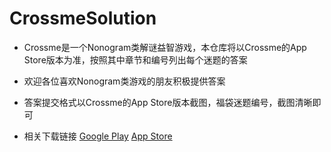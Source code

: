 # CrossmeSolution
- Crossme是一个Nonogram类解谜益智游戏，本仓库将以Crossme的App Store版本为准，按照其中章节和编号列出每个迷题的答案
- 欢迎各位喜欢Nonogram类游戏的朋友积极提供答案
- 答案提交格式以Crossme的App Store版本截图，福袋迷题编号，截图清晰即可

- 相关下载链接
[Google Play](https://play.google.com/store/apps/details?id=com.mobiledynamix.crossme&hl=en_US)
[App Store](https://apps.apple.com/us/app/nonograms-crossme/id574857255)